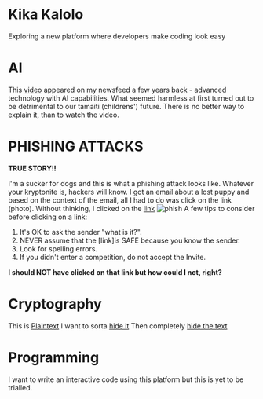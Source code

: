 # Kika Kalolo
Exploring a new platform where developers make coding look easy

# AI

This [video](https://www.youtube.com/watch?v=F4WZ_k0vUDM) appeared on my newsfeed a few years back - advanced technology with AI capabilities. What seemed harmless at first turned out to be detrimental to our tamaiti (childrens') future. There is no better way to explain it, than to watch the video.

# PHISHING ATTACKS

**TRUE STORY!!**

I'm a sucker for dogs and this is what a phishing attack looks like. Whatever your kryptonite is, hackers will know. I got an email about a lost puppy and based on the context of the email, all I had to do was click on the link (photo). Without thinking, I clicked on the [link](https://github.com/user-attachments/assets/e22cfcbd-5d30-48d0-9cb9-8ac5cd3e3e27)
![phish](https://github.com/user-attachments/assets/2b8b47c5-6b6e-4bbb-98a1-a7505389947a)
A few tips to consider before clicking on a link:
1. It's OK to ask the sender "what is it?".
2. NEVER assume that the [link]is SAFE because you know the sender.
3. Look for spelling errors.
4. If you didn't enter a competition, do not accept the Invite.
   
**I should NOT have clicked on that link but how could I not, right?**

# Cryptography

This is [Plaintext](https://github.com/user-attachments/assets/a427079f-b91c-49e9-ae4e-ce67d7f23463)
I want to sorta [hide it](https://github.com/user-attachments/assets/fea42c4a-50b0-474b-8f54-f66911bfa761)
Then completely [hide the text](https://github.com/user-attachments/assets/e3fea4e9-63e4-469c-8281-c3f60108121f)





# Programming

I want to write an interactive code using this platform but this is yet to be trialled.

